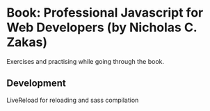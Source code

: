 # Book: Professional Javascript for Web Developers (by Nicholas C. Zakas)

Exercises and practising while going through the book.

## Development
LiveReload for reloading and sass compilation
